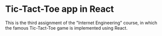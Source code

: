 # Tic-Tact-Toe app in React

This is the third assignment of the "Internet Engineering" course, in which the famous Tic-Tact-Toe game is implemented using React.
